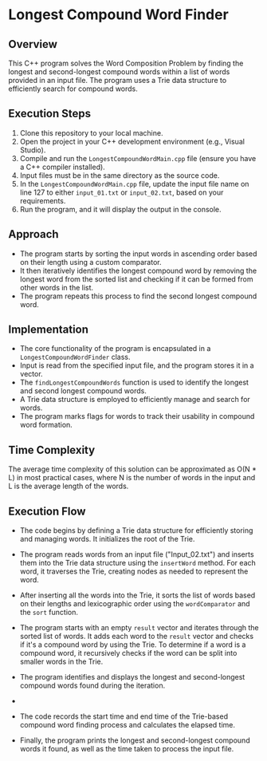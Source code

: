 # Longest Compound Word Finder

## Overview
This C++ program solves the Word Composition Problem by finding the longest and second-longest compound words within a list of words provided in an input file. The program uses a Trie data structure to efficiently search for compound words.

## Execution Steps
1. Clone this repository to your local machine.
2. Open the project in your C++ development environment (e.g., Visual Studio).
3. Compile and run the `LongestCompoundWordMain.cpp` file (ensure you have a C++ compiler installed).
4. Input files must be in the same directory as the source code.
5. In the `LongestCompoundWordMain.cpp` file, update the input file name on line 127 to either `input_01.txt` or `input_02.txt`, based on your requirements.
6. Run the program, and it will display the output in the console.

## Approach
- The program starts by sorting the input words in ascending order based on their length using a custom comparator.
- It then iteratively identifies the longest compound word by removing the longest word from the sorted list and checking if it can be formed from other words in the list.
- The program repeats this process to find the second longest compound word.

## Implementation
- The core functionality of the program is encapsulated in a `LongestCompoundWordFinder` class.
- Input is read from the specified input file, and the program stores it in a vector.
- The `findLongestCompoundWords` function is used to identify the longest and second longest compound words.
- A Trie data structure is employed to efficiently manage and search for words.
- The program marks flags for words to track their usability in compound word formation.
  
## Time Complexity
The average time complexity of this solution can be approximated as O(N * L) in most practical cases, where N is the number of words in the input and L is the average length of the words.

## Execution Flow

   - The code begins by defining a Trie data structure for efficiently storing and managing words. It initializes the root of the Trie.

   - The program reads words from an input file ("Input_02.txt") and inserts them into the Trie data structure using the `insertWord` method. For each word, it traverses the Trie, creating nodes as needed to represent the word.

   - After inserting all the words into the Trie, it sorts the list of words based on their lengths and lexicographic order using the `wordComparator` and the `sort` function.

   - The program starts with an empty `result` vector and iterates through the sorted list of words. It adds each word to the `result` vector and checks if it's a compound word by using the Trie. To determine if a word is a compound word, it recursively checks if the word can be split into smaller words in the Trie.

   - The program identifies and displays the longest and second-longest compound words found during the iteration.
   - 
   - The code records the start time and end time of the Trie-based compound word finding process and calculates the elapsed time.

   - Finally, the program prints the longest and second-longest compound words it found, as well as the time taken to process the input file.














